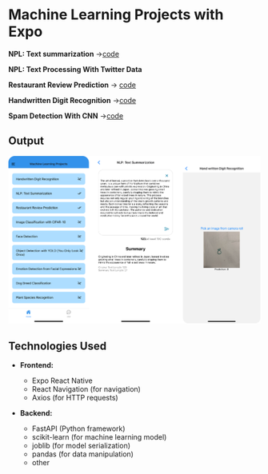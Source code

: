 # Machine Learning Projects with Expo

**NPL: Text summarization** ->[code](https://github.com/LeahDeshar/Expo-ML/blob/master/server/textsummary/main.ipynb)

**NPL: Text Processing With Twitter Data**

**Restaurant Review Prediction** -> [code](https://github.com/LeahDeshar/Expo-ML/blob/master/server/restaurant/model.ipynb)

**Handwritten Digit Recognition** ->[code](https://github.com/LeahDeshar/Expo-ML/blob/master/server/handWritten/main.ipynb)

**Spam Detection With CNN** ->[code](https://github.com/LeahDeshar/Expo-ML/blob/master/server/TextClassification/main.ipynb)

## Output

![image](images/0.png)

## Technologies Used

- **Frontend:**

  - Expo React Native
  - React Navigation (for navigation)
  - Axios (for HTTP requests)

- **Backend:**
  - FastAPI (Python framework)
  - scikit-learn (for machine learning model)
  - joblib (for model serialization)
  - pandas (for data manipulation)
  - other
